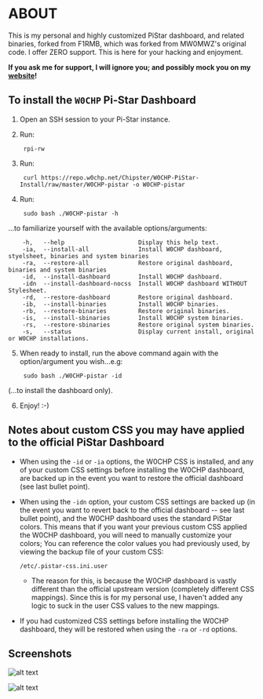 # ABOUT

This is my personal and highly customized PiStar dashboard, and related binaries, forked from F1RMB, which was forked from MW0MWZ's original code.
I offer ZERO support. This is here for your hacking and enjoyment.

**If you ask me for support, I will ignore you; and possibly mock you on my [website](https://w0chp.net)!**

## To install the `W0CHP` Pi-Star Dashboard

1. Open an SSH session to your Pi-Star instance.

2. Run:

        rpi-rw
3. Run:

        curl https://repo.w0chp.net/Chipster/W0CHP-PiStar-Install/raw/master/W0CHP-pistar -o W0CHP-pistar
4. Run:

        sudo bash ./W0CHP-pistar -h
...to familiarize yourself with the available options/arguments:

        -h,   --help                     Display this help text.
        -ia,  --install-all              Install W0CHP dashboard, styelsheet, binaries and system binaries
        -ra,  --restore-all              Restore original dashboard, binaries and system binaries
        -id,  --install-dashboard        Install W0CHP dashboard.
        -idn  --install-dashboard-nocss  Install W0CHP dashboard WITHOUT Stylesheet.
        -rd,  --restore-dashboard        Restore original dashboard.
        -ib,  --install-binaries         Install W0CHP binaries.
        -rb,  --restore-binaries         Restore original binaries.
        -is,  --install-sbinaries        Install W0CHP system binaries.
        -rs,  --restore-sbinaries        Restore original system binaries.
        -s,   --status                   Display current install, original or W0CHP installations.
5. When ready to install, run the above command again with the option/argument you wish...e.g:

        sudo bash ./W0CHP-pistar -id
(...to install the dashboard only).

6. Enjoy! :-)

## Notes about custom CSS you may have applied to the official PiStar Dashboard

  * When using the `-id` or `-ia` options, the W0CHP CSS is installed, and any of your custom CSS settings
    before installing the W0CHP dashboard, are backed up in the event you want to restore the official dashboard
    (see last bullet point).
  * When using the `-idn` option, your custom CSS settings are backed up (in the event you want to revert back
    to the official dashboard -- see last bullet point), and the W0CHP dashboard uses the standard PiStar colors.
    This means that if you want your previous custom CSS applied the W0CHP dashboard, you will need to manually
    customize your colors; You can reference the color values you had previously used, by viewing the backup file of
    your custom CSS:

        /etc/.pistar-css.ini.user

      * The reason for this, is because the W0CHP dashboard is vastly different than the official upstream version
    (completely different CSS mappings). Since this is for my personal use, I haven't added any logic to suck in
    the user CSS values to the new mappings.
  * If you had customized CSS settings before installing the W0CHP dashboard, they will be restored when
    using the `-ra` or `-rd` options.

## Screenshots

![alt text](https://w0chp.net/img/W0CHP-Dash.png "Screenshot Green")

![alt text](https://w0chp.net/img/W0CHP-Dash_1.png "Screenshot Blue")

